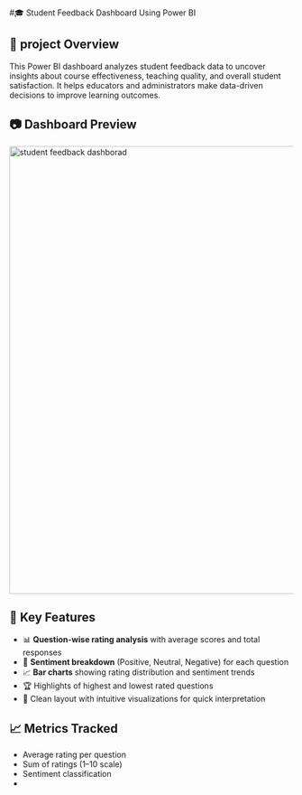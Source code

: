 #🎓 Student Feedback Dashboard Using Power BI
## 📘 project  Overview
This Power BI dashboard analyzes student feedback data to uncover insights about course effectiveness, teaching quality, and overall student satisfaction. It helps educators and administrators make data-driven decisions to improve learning outcomes.

## 📷 Dashboard Preview
<img width="1441" height="793" alt="student feedback dashborad" src="https://github.com/user-attachments/assets/caf656cf-8b10-4f8c-be34-689908d9bc7b" />

## 🎯 Key Features
- 📊 **Question-wise rating analysis** with average scores and total responses  
- 🧠 **Sentiment breakdown** (Positive, Neutral, Negative) for each question  
- 📈 **Bar charts** showing rating distribution and sentiment trends  
- 🏆 Highlights of highest and lowest rated questions  
- 🎨 Clean layout with intuitive visualizations for quick interpretation

## 📈 Metrics Tracked
- Average rating per question  
- Sum of ratings (1–10 scale)  
- Sentiment classification
- 
